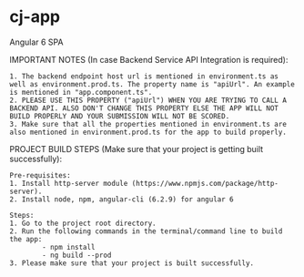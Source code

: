 # cj-app
Angular 6 SPA

IMPORTANT NOTES (In case Backend Service API Integration is required):

    1. The backend endpoint host url is mentioned in environment.ts as well as environment.prod.ts. The property name is "apiUrl". An example is mentioned in "app.component.ts".
    2. PLEASE USE THIS PROPERTY ("apiUrl") WHEN YOU ARE TRYING TO CALL A BACKEND API. ALSO DON'T CHANGE THIS PROPERTY ELSE THE APP WILL NOT BUILD PROPERLY AND YOUR SUBMISSION WILL NOT BE SCORED. 
    3. Make sure that all the properties mentioned in environment.ts are also mentioned in environment.prod.ts for the app to build properly.

PROJECT BUILD STEPS (Make sure that your project is getting built successfully):

    Pre-requisites:
    1. Install http-server module (https://www.npmjs.com/package/http-server).
    2. Install node, npm, angular-cli (6.2.9) for angular 6

    Steps:
    1. Go to the project root directory.
    2. Run the following commands in the terminal/command line to build the app:
            - npm install
            - ng build --prod      
    3. Please make sure that your project is built successfully.
